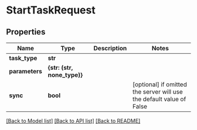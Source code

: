 # StartTaskRequest


## Properties

Name | Type | Description | Notes
------------ | ------------- | ------------- | -------------
**task_type** | **str** |  | 
**parameters** | **{str: (str, none_type)}** |  | 
**sync** | **bool** |  | [optional]  if omitted the server will use the default value of False

[[Back to Model list]](../README.md#models) [[Back to API list]](../README.md#api-endpoints) [[Back to README]](../README.md)



